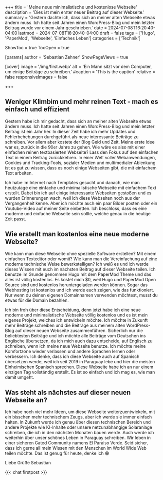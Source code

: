 +++
title = 'Meine neue minimalistische und kostenlose Webseite'
description = 'Dies ist mein erster neuer Beitrag auf dieser Webseite.'
summary = 'Gestern dachte ich, dass sich an meiner alten Webseite etwas ändern muss. Ich hatte seit Jahren einen WordPress-Blog und mein letzter Beitrag wurde vor einem Jahr geschrieben.'
date = 2024-07-08T16:20:40-04:00
lastmod = 2024-07-08T16:20:40-04:00
draft = false
tags = ['Hugo', 'PaperMod', 'Webseite', 'Einfaches Leben']
categories = ['Technik']

ShowToc = true
TocOpen = true

[params]
    author = 'Sebastian Zehner'
    ShowPageViews = true

[cover]
    image = '/img/first.webp'
    alt = 'Ein Mann sitzt vor dem Computer, um einige Beiträge zu schreiben.'
    #caption = 'This is the caption'
    relative = false
    responsiveImages = false

+++

## Weniger Klimbim und mehr reinen Text - mach es einfach und effizient

Gestern habe ich mir gedacht, dass sich an meiner alten Webseite etwas ändern muss. Ich hatte seit Jahren einen WordPress-Blog und mein letzter Beitrag ist ein Jahr her. In dieser Zeit habe ich mehr Updates und Fehlerbehebungen durchgeführt als neue interessante Beiträge zu schreiben. Vor allem aber kostete der Blog Geld und Zeit. Meine erste Idee war es, zurück in die 90er Jahre zu gehen. Wie wäre es also mit einer einfachen reinen textbasierten Webseite? Lass den Fokus auf den einfachen Text in einem Beitrag zurückkehren. In einer Welt voller Webanwendungen, Cookies und Tracking-Tools, sozialer Medien und multimedialer Ablenkung ist es gut zu wissen, dass es noch einige Webseiten gibt, die mit einfachem Text arbeiten.

Ich habe im Internet nach Templates gesucht und danach, wie man heutzutage eine einfache und minimalistische Webseite mit einfachem Text erstellt. Dabei bin ich auf einige interessante Webseiten gestoßen und es wurden Erinnerungen wach, weil ich diese Webseiten noch aus der Vergangenheit kenne. Aber ich möchte auch ein paar Bilder posten oder ein Youtube-Video auf meiner Seite einbetten. Ich beschloss, dass es eine moderne und einfache Webseite sein sollte, welche genau in die heutige Zeit passt.

## Wie erstellt man kostenlos eine neue moderne Webseite?

Wie kann man diese Webseite ohne spezielle Software erstellen? Mit einem einfachen Texteditor oder womit? Wie kann man die Vereinfachung auf eine moderne technische Weise bewerkstelligen? Ich weiß es und ich werde dieses Wissen mit euch im nächsten Beitrag auf dieser Webseite teilen. Ich benutze im Grunde genommen Hugo mit dem PaperMod Theme und das alles ist völlig kostenlos. Es kostet mich $0, weil Hugo und PaperMod Open Source sind und kostenlos heruntergeladen werden können. Sogar das Webhosting ist kostenlos und ich werde euch zeigen, wie das funktioniert. Nur wenn du deinen eigenen Domainnamen verwenden möchtest, musst du etwas für die Domain bezahlen.

Ich bin froh über diese Entscheidung, denn jetzt habe ich eine neue moderne und minimalistische Webseite völlig kostenlos und es ist mein eigenes Projekt, welches ich entwickeln möchte. Ich möchte in Zukunft mehr Beiträge schreiben und die Beiträge aus meinem alten WordPress-Blog auf dieser neuen Webseite zusammenführen. Sicherlich nur die beliebtesten Beiträge und ich möchte alle Beiträge vom Deutschen ins Englische übersetzen, da ich mich auch dazu entscheide, auf Englisch zu schreiben, wenn ich meine neue Webseite benutze. Ich möchte meine Komfortzone wieder verlassen und andere Sprachen lernen oder verbessern. Ich denke, dass ich diese Webseite auch auf Spanisch übersetzen werde, weil ich seit 2019 in Paraguay lebe und hier die meisten Einheimischen Spanisch sprechen. Diese Webseite habe ich an nur einem einzigen Tag vollständig erstellt. Es ist so einfach und ich mag es, wie man damit umgeht.

## Was steht als nächstes auf dieser neuen Webseite an?

Ich habe noch viel mehr Ideen, um diese Webseite weiterzuentwickeln, mit ein bisschen mehr technischem Zeugs, aber ich werde sie immer einfach halten. In Zukunft werde ich genau über diesen technischen Bereich und andere Projekte wie KI-Inhalte oder unsere netzunabhängige Solaranlage schreiben, die ich in den nächsten Monaten bauen werde. Auch werde ich weiterhin über unser schönes Leben in Paraguay schreiben. Wir leben in einer sicheren Gated Community namens El Paraiso Verde. Seid sicher, dass ich gerne all mein Wissen mit den Menschen im World Wide Web teilen möchte. Das ist genug für heute, denke ich :grin:

Liebe Grüße
Sebastian

{{< chat firstpost >}}

